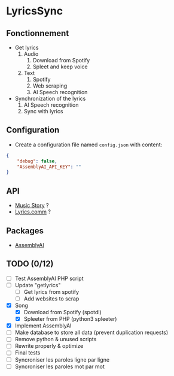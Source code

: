 # LyricsSync

## Fonctionnement
- Get lyrics
    1. Audio
        1. Download from Spotify
        2. Spleet and keep voice
    2. Text
        1. Spotify
        2. Web scraping
        3. AI Speech recognition
- Synchronization of the lyrics
    1. AI Speech recognition
    2. Sync with lyrics

## Configuration
* Create a configuration file named `config.json` with content:
```json
{
    "debug": false,
    "AssemblyAI_API_KEY": ""
}
```

## API
- [Music Story](https://developers.music-story.com/fr/developpeurs/lyric) ?
- [Lyrics.comm](https://lyrics.com) ?

## Packages
- [AssemblyAI](https://www.assemblyai.com)

## TODO (0/12)
- [ ] Test AssemblyAI PHP script
- [ ] Update "getlyrics"
    - [ ] Get lyrics from spotify
    - [ ] Add websites to scrap
- [x] Song
    - [x] Download from Spotify (spotdl)
    - [x] Spleeter from PHP (python3 spleeter)
- [x] Implement AssemblyAI
- [ ] Make database to store all data (prevent duplication requests)
- [ ] Remove python & unused scripts
- [ ] Rewrite properly & optimize
- [ ] Final tests
- [ ] Syncroniser les paroles ligne par ligne
- [ ] Syncroniser les paroles mot par mot